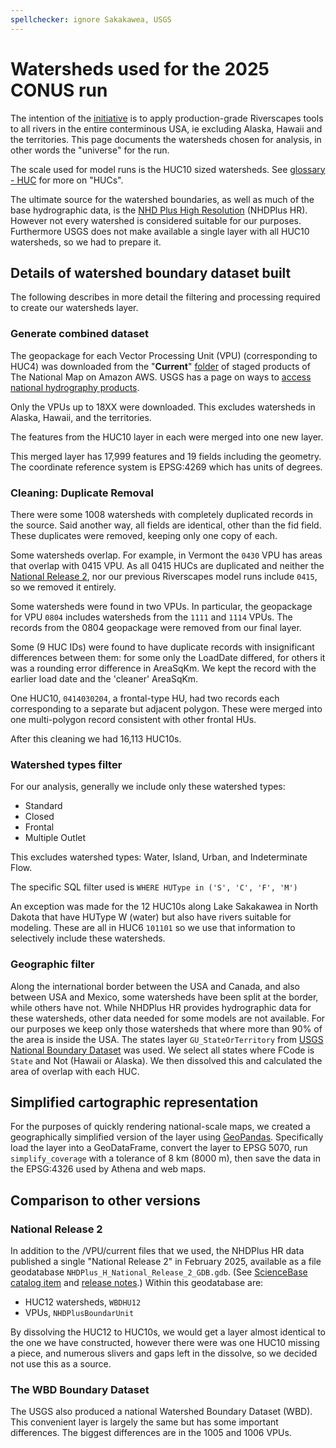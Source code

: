 ```yaml
---
spellchecker: ignore Sakakawea, USGS
---
```

# Watersheds used for the 2025 CONUS run

The intention of the [initiative](2025-CONUS-runs) is to apply production-grade Riverscapes tools to all rivers in the entire conterminous USA, ie excluding Alaska, Hawaii and the territories. This page documents the watersheds chosen for analysis, in other words the "universe" for the run.

The scale used for model runs is the HUC10 sized watersheds. See [glossary - HUC](glossary#HUC) for more on "HUCs".

The ultimate source for the watershed boundaries, as well as much of the base hydrographic data, is the [NHD Plus High Resolution](https://www.usgs.gov/national-hydrography/nhdplus-high-resolution) (NHDPlus HR). However not every watershed is considered suitable for our purposes. Furthermore USGS does not make available a single layer with all HUC10 watersheds, so we had to prepare it.

## Details of watershed boundary dataset built

The following describes in more detail the filtering and processing required to create our watersheds layer.

### Generate combined dataset

The geopackage for each Vector Processing Unit (VPU) (corresponding to HUC4) was downloaded from the "**Current**" [folder](https://prd-tnm.s3.amazonaws.com/index.html?prefix=StagedProducts/Hydrography/NHDPlusHR/VPU/Current/GPKG/) of staged products of The National Map on Amazon AWS. USGS has a page on ways to [access national hydrography products](https://www.usgs.gov/national-hydrography/access-national-hydrography-products).

Only the VPUs up to 18XX were downloaded. This excludes watersheds in Alaska, Hawaii, and the territories.

The features from the HUC10 layer in each were merged into one new layer.

This merged layer has 17,999 features and 19 fields including the geometry. The coordinate reference system is EPSG:4269 which has units of degrees.

### Cleaning: Duplicate Removal

There were some 1008 watersheds with completely duplicated records in the source. Said another way, all fields are identical, other than the fid field. These duplicates were removed, keeping only one copy of each.

Some watersheds overlap. For example, in Vermont the `0430` VPU has areas that overlap with 0415 VPU. As all 0415 HUCs are duplicated and neither the [National Release 2](#national-release-2), nor our previous Riverscapes model runs include `0415`, so we removed it entirely.

Some watersheds were found in two VPUs. In particular, the geopackage for VPU `0804` includes watersheds from the `1111` and `1114` VPUs. The records from the 0804 geopackage were removed from our final layer.

Some (9 HUC IDs) were found to have duplicate records with insignificant differences between them: for some only the LoadDate differed, for others it was a rounding error difference in AreaSqKm. We kept the record with the earlier load date and the 'cleaner' AreaSqKm.

One HUC10, `0414030204`, a frontal-type HU, had two records each corresponding to a separate but adjacent polygon. These were merged into one multi-polygon record consistent with other frontal HUs.

After this cleaning we had 16,113 HUC10s.

### Watershed types filter

For our analysis, generally we include only these watershed types:

* Standard
* Closed
* Frontal
* Multiple Outlet

This excludes watershed types: Water, Island, Urban, and Indeterminate Flow.

The specific SQL filter used is `WHERE HUType in ('S', 'C', 'F', 'M')`

An exception was made for the 12 HUC10s along Lake Sakakawea in North Dakota that have HUType W (water) but also have rivers suitable for modeling. These are all in HUC6 `101101` so we use that information to selectively include these watersheds.

### Geographic filter

Along the international border between the USA and Canada, and also between USA and Mexico, some watersheds have been split at the border, while others have not. While NHDPlus HR provides hydrographic data for these watersheds, other data needed for some models are not available. For our purposes we keep only those watersheds that where more than 90% of the area is inside the USA. The states layer `GU_StateOrTerritory` from [USGS National Boundary Dataset](https://www.sciencebase.gov/catalog/item/6477c7cad34e3ac335bed077) was used. We select all states where FCode is `State` and Not (Hawaii or Alaska). We then dissolved this and calculated the area of overlap with each HUC.

## Simplified cartographic representation

For the purposes of quickly rendering national-scale maps, we created a geographically simplified version of the layer using [GeoPandas](https://github.com/geopandas/geopandas). Specifically load the layer into a GeoDataFrame, convert the layer to EPSG 5070, run `simplify_coverage` with a tolerance of 8 km (8000 m), then save the data in the EPSG:4326 used by Athena and web maps.

## Comparison to other versions

### National Release 2

In addition to the /VPU/current files that we used, the NHDPlus HR data published a single "National Release 2" in February 2025, available as a file geodatabase `NHDPlus_H_National_Release_2_GDB.gdb`. (See [ScienceBase catalog item](https://www.sciencebase.gov/catalog/item/679d39cbd34eb38981c9c7a5) and [release notes](https://prd-tnm.s3.amazonaws.com/StagedProducts/Hydrography/NHDPlusHR/National/GDB/Notes_and_Known_Issues_for_NHDPlus_NR2.pdf).) Within this geodatabase are:

* HUC12 watersheds, `WBDHU12`
* VPUs, `NHDPlusBoundarUnit`

By dissolving the HUC12 to HUC10s, we would get a layer almost identical to the one we have constructed, however there were was one HUC10 missing a piece, and numerous slivers and gaps left in the dissolve, so we decided not use this as a source.

### The WBD Boundary Dataset

The USGS also produced a national Watershed Boundary Dataset (WBD). This convenient layer is largely the same but has some important differences. The biggest differences are in the 1005 and 1006 VPUs.
